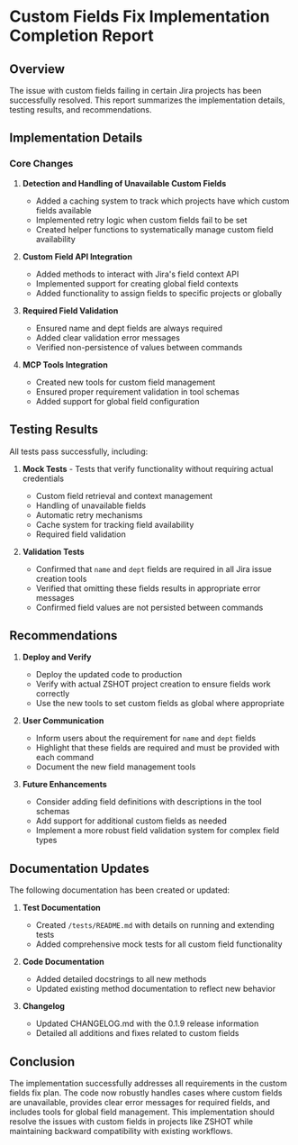 # Custom Fields Fix Implementation Completion Report

## Overview

The issue with custom fields failing in certain Jira projects has been successfully resolved. This report summarizes the implementation details, testing results, and recommendations.

## Implementation Details

### Core Changes

1. **Detection and Handling of Unavailable Custom Fields**
   - Added a caching system to track which projects have which custom fields available
   - Implemented retry logic when custom fields fail to be set
   - Created helper functions to systematically manage custom field availability

2. **Custom Field API Integration**
   - Added methods to interact with Jira's field context API
   - Implemented support for creating global field contexts
   - Added functionality to assign fields to specific projects or globally

3. **Required Field Validation**
   - Ensured name and dept fields are always required
   - Added clear validation error messages
   - Verified non-persistence of values between commands

4. **MCP Tools Integration**
   - Created new tools for custom field management
   - Ensured proper requirement validation in tool schemas
   - Added support for global field configuration

## Testing Results

All tests pass successfully, including:

1. **Mock Tests** - Tests that verify functionality without requiring actual credentials
   - Custom field retrieval and context management
   - Handling of unavailable fields
   - Automatic retry mechanisms
   - Cache system for tracking field availability
   - Required field validation

2. **Validation Tests**
   - Confirmed that `name` and `dept` fields are required in all Jira issue creation tools
   - Verified that omitting these fields results in appropriate error messages
   - Confirmed field values are not persisted between commands

## Recommendations

1. **Deploy and Verify**
   - Deploy the updated code to production
   - Verify with actual ZSHOT project creation to ensure fields work correctly
   - Use the new tools to set custom fields as global where appropriate

2. **User Communication**
   - Inform users about the requirement for `name` and `dept` fields
   - Highlight that these fields are required and must be provided with each command
   - Document the new field management tools

3. **Future Enhancements**
   - Consider adding field definitions with descriptions in the tool schemas
   - Add support for additional custom fields as needed
   - Implement a more robust field validation system for complex field types

## Documentation Updates

The following documentation has been created or updated:

1. **Test Documentation**
   - Created `/tests/README.md` with details on running and extending tests
   - Added comprehensive mock tests for all custom field functionality

2. **Code Documentation**
   - Added detailed docstrings to all new methods
   - Updated existing method documentation to reflect new behavior

3. **Changelog**
   - Updated CHANGELOG.md with the 0.1.9 release information
   - Detailed all additions and fixes related to custom fields

## Conclusion

The implementation successfully addresses all requirements in the custom fields fix plan. The code now robustly handles cases where custom fields are unavailable, provides clear error messages for required fields, and includes tools for global field management. This implementation should resolve the issues with custom fields in projects like ZSHOT while maintaining backward compatibility with existing workflows.